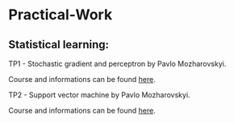 # Practical-Work

## Statistical learning:

TP1 - Stochastic gradient and perceptron by Pavlo Mozharovskyi.

Course and informations can be found [here](https://perso.telecom-paristech.fr/mozharovskyi/index.php/teaching/).


TP2 - Support vector machine by Pavlo Mozharovskyi.

Course and informations can be found [here](https://perso.telecom-paristech.fr/mozharovskyi/index.php/teaching/).

